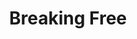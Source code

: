 ---
pid: llp81
title: Breaking Free
location_transcription: Rittenhouse Square
coordinates: "[-75.172035108541, 39.94935862032]"
zipcode: '19146'
gen_neighborhood: South Philadelphia
neighborhood: Graduate Hospital,Naval Square,Southwest Center City
outside_phl: 
age: '11'
age_range: 6-13
instagram: 
image_file_name: llp_81.jpg
proposal_transcription: A girl walking out of changes broken, shards of things from
  her old life.  While she steps into her new one.  A vacuum sucking papers behind.  Nearby
  is a podium with sharpies and paper so people can write things they left behind
  and put it in the vacuum
topic: Family,Health,Human Rights,Freedom
topic_summary: 0, 0, 0, 0, 0
type: Sculpture Statue
keywords_other: 
credit: Lily Sklaver
image_labels: 
twitter: 
facebook: 
permalink: "/monuments/llp81/"
layout: item-page
---